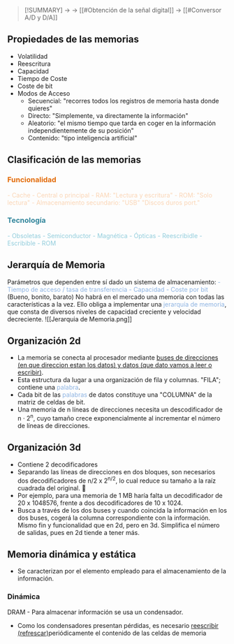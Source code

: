 > [!SUMMARY]
> -> 
> -> [[#Obtención de la señal digital]]
> -> [[#Conversor A/D y D/A]]

## Propiedades de las memorias
- Volatilidad
- Reescritura
- Capacidad
- Tiempo de Coste
- Coste de bit
- Modos de Acceso
	- Secuencial: "recorres todos los registros de memoria hasta donde quieres"
	- Directo: "Simplemente, va directamente la información"
	- Aleatorio: "el mismo tiempo que tarda en coger en la información independientemente de su posición"
	- Contenido: "tipo inteligencia artificial"

## Clasificación de las memorias

### <font color="#e36c09">Funcionalidad</font>
<font color="#fbd5b5">- Cache</font>
<font color="#fbd5b5">- Central o principal</font>
<font color="#fbd5b5">	- RAM: "Lectura y escritura"</font>
<font color="#fbd5b5">	- ROM: "Solo lectura"</font>
<font color="#fbd5b5">- Almacenamiento secundario: "USB" "Discos duros port." </font>

### <font color="#31859b">Tecnología</font>
<font color="#92cddc">- Obsoletas</font>
<font color="#92cddc">- Semiconductor</font>
<font color="#92cddc">- Magnética</font>
<font color="#92cddc">- Ópticas</font>
<font color="#92cddc">	- Reescribidle</font>
<font color="#92cddc">	- Escribible</font>
<font color="#92cddc">	- ROM</font>

## Jerarquía de Memoria
Parámetros que dependen entre sí dado un sistema de almacenamiento:
<font color="#8db3e2">- Tiempo de acceso / tasa de transferencia</font>
<font color="#8db3e2">- Capacidad</font>
<font color="#8db3e2">- Coste por bit</font>
(Bueno, bonito, barato)
No habrá en el mercado una memoria con todas las características a la vez.
Ello obliga a implementar una <font color="#8db3e2">jerarquía de memoria</font>, que consta de diversos niveles de capacidad creciente y velocidad decreciente.
![[Jerarquia de Memoria.png]]

## Organización 2d
- La memoria se conecta al procesador mediante <u>buses de direcciones (en que direccion estan los datos) y datos (que dato vamos a leer o escribir)</u>. 
- Esta estructura da lugar a una organización de fila y columnas. "FILA"; contiene una <font color="#8db3e2">palabra</font>.
- Cada bit de las <font color="#8db3e2">palabras</font> de datos constituye una "COLUMNA" de la matriz de celdas de bit.
-  Una memoria de n líneas de direcciones necesita un descodificador de n · 2<sup>n</sup>, cuyo tamaño crece exponencialmente al incrementar el número de líneas de direcciones.
## Organización 3d
- Contiene 2 decodificadores
- Separando las líneas de direcciones en dos bloques, son necesarios dos decodificadores de n/2 x 2<sup>n/2</sup>, lo cual reduce su tamaño a la raíz cuadrada del original.  
- Por ejemplo, para una memoria de 1 MB haría falta un decodificador de 20 x 1048576, frente a dos decodificadores de 10 x 1024.
- Busca a través de los dos buses y cuando coincida la información en los dos buses, cogerá la columna correspondiente con la información. Mismo fin y funcionalidad que en 2d, pero en 3d. Simplifica el número de salidas, pues en 2d tiende a tener más.

## Memoria dinámica y estática
- Se caracterizan por el elemento empleado para el almacenamiento de la información.
### Dinámica
DRAM - Para almacenar información se usa un condensador.
- Como los condensadores presentan pérdidas, es necesario <u>reescribir (refrescar)</u>periódicamente el contenido de las celdas de memoria


